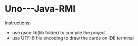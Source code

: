 # Uno---Java-RMI

Instructions:

- use gson lib(lib folder) to compile the project
- use UTF-8 file encoding to draw the cards on IDE terminal

